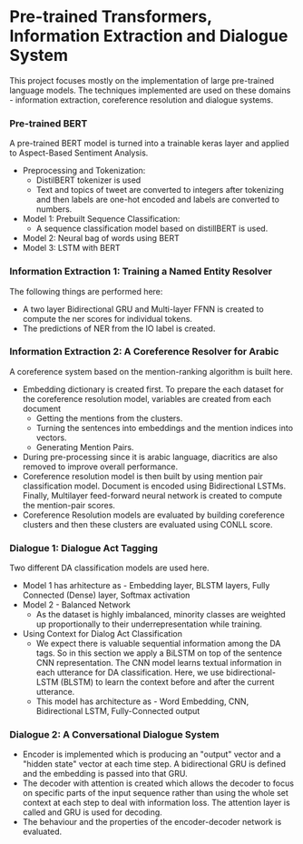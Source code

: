 # Pre-trained Transformers, Information Extraction and Dialogue System

This project focuses mostly on the implementation of large pre-trained language models. The techniques implemented are used on these domains - information extraction, coreference resolution and dialogue systems.

### Pre-trained BERT
A pre-trained BERT model is turned into a trainable keras layer and applied to Aspect-Based Sentiment Analysis.
* Preprocessing and Tokenization:
    * DistilBERT tokenizer is used
    * Text and topics of tweet are converted to integers after tokenizing and then labels are one-hot encoded and labels are converted to numbers.
* Model 1: Prebuilt Sequence Classification:
    * A sequence classification model based on distillBERT is used.
* Model 2: Neural bag of words using BERT
* Model 3: LSTM with BERT

### Information Extraction 1: Training a Named Entity Resolver
The following things are performed here:
* A two layer Bidirectional GRU and Multi-layer FFNN is created to compute the ner scores for individual tokens.
* The predictions of NER from the IO label is created.

### Information Extraction 2: A Coreference Resolver for Arabic
A coreference system based on the mention-ranking algorithm is built here.
* Embedding dictionary is created first. To prepare the each dataset for the coreference resolution model, variables are created from each document
    * Getting the mentions from the clusters.
    * Turning the sentences into embeddings and the mention indices into vectors.
    * Generating Mention Pairs.
* During pre-processing since it is arabic language, diacritics are also removed to improve overall performance.
* Coreference resolution model is then built by using mention pair classification model. Document is encoded using Bidirectional LSTMs. Finally, Multilayer feed-forward neural network is created to compute the mention-pair scores.
* Coreference Resolution models are evaluated by building coreference clusters and then these clusters are evaluated using CONLL score.

### Dialogue 1: Dialogue Act Tagging
Two different DA classification models are used here.
* Model 1 has arhitecture as - Embedding layer, BLSTM layers, Fully Connected (Dense) layer, Softmax activation
* Model 2 - Balanced Network
    * As the dataset is highly imbalanced, minority classes are weighted up proportionally to their underrepresentation while training.
* Using Context for Dialog Act Classification
    * We expect there is valuable sequential information among the DA tags. So in this section we apply a BiLSTM on top of the sentence CNN representation. The CNN model learns textual information in each utterance for DA classification. Here, we use bidirectional-LSTM (BLSTM) to learn the context before and after the current utterance.
    * This model has architecture as - Word Embedding, CNN, Bidirectional LSTM, Fully-Connected output

### Dialogue 2: A Conversational Dialogue System
* Encoder is implemented which is producing an "output" vector and a "hidden state" vector at each time step. A bidirectional GRU is defined and the embedding is passed into that GRU.
* The decoder with attention is created which allows the decoder to focus on specific parts of the input sequence rather than using the whole set context at each step to deal with information loss. The attention layer is called and GRU is used for decoding.
* The behaviour and the properties of the encoder-decoder network is evaluated.
